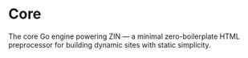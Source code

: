 # Core
The core Go engine powering ZIN — a minimal zero-boilerplate HTML preprocessor for building dynamic sites with static simplicity.
